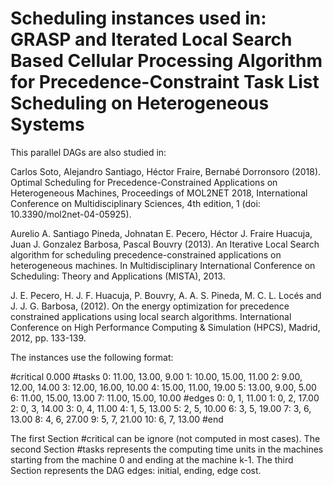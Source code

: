 # Scheduling instances used in: GRASP and Iterated Local Search Based Cellular Processing Algorithm for Precedence-Constraint Task List Scheduling on Heterogeneous Systems

This parallel DAGs are also studied in:

Carlos Soto, Alejandro Santiago, Héctor Fraire, Bernabé Dorronsoro (2018). Optimal Scheduling for Precedence-Constrained Applications on Heterogeneous Machines, Proceedings of MOL2NET 2018, International Conference on Multidisciplinary Sciences, 4th edition, 1 (doi: 10.3390/mol2net-04-05925).

Aurelio A. Santiago Pineda, Johnatan E. Pecero, Héctor J. Fraire Huacuja, Juan J. Gonzalez Barbosa, Pascal Bouvry (2013). An Iterative Local Search algorithm for scheduling precedence-constrained applications on heterogeneous machines. In Multidisciplinary International Conference on Scheduling: Theory and Applications (MISTA), 2013.

J. E. Pecero, H. J. F. Huacuja, P. Bouvry, A. A. S. Pineda, M. C. L. Locés and J. J. G. Barbosa, (2012). On the energy optimization for precedence constrained applications using local search algorithms. International Conference on High Performance Computing & Simulation (HPCS), Madrid, 2012, pp. 133-139.

The instances use the following format:

#critical
0.000
#tasks
0: 11.00, 13.00, 9.00
1: 10.00, 15.00, 11.00 
2: 9.00, 12.00, 14.00
3: 12.00, 16.00, 10.00
4: 15.00, 11.00, 19.00
5: 13.00, 9.00, 5.00
6: 11.00, 15.00, 13.00
7: 11.00, 15.00, 10.00
#edges
0:  0,  1,  11.00
1:  0,  2,  17.00
2:  0,  3,  14.00
3:  0,  4,  11.00
4:  1,  5,  13.00
5:  2,  5,  10.00
6:  3,  5,  19.00
7:  3,  6,  13.00
8:  4,  6,  27.00
9:  5,  7,  21.00
10: 6, 7, 13.00
#end

The first Section #critical can be ignore (not computed in most cases). The second Section #tasks represents the computing time units in the machines starting from the machine 0 and ending at the machine k-1. The third Section represents the DAG edges: initial, ending, edge cost.
